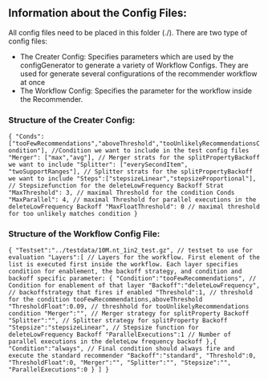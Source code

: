 ## Information about the Config Files:
All config files need to be placed in this folder (./).
There are two type of config files: 
- The Creater Config: Specifies parameters which are used by the configGenerator to generate a variety of Workflow Configs. They are used for generate several configurations of the recommender workflow at once
- The Workflow Config: Specifies the parameter for the workflow inside the Recommender.

### Structure of the Creater Config:
`{
    "Conds": ["tooFewRecommendations","aboveThreshold","tooUnlikelyRecommendationsCondition"], //Condition we want to include in the test config files
    "Merger": ["max","avg"], // Merger strats for the splitPropertyBackoff we want to include
    "Splitter": ["everySecondItem", "twoSupportRanges"], // Splitter strats for the splitPropertyBackoff we want to include
    "Steps":["stepsizeLinear","stepsizeProportional"], // Stepsizefunction for the deleteLowFrequency Backoff Strat
    "MaxThreshold": 3, // maximal Threshold for the condition Conds
    "MaxParallel": 4, // maximal Threshold for parallel executions in the deleteLowFrequency Backoff
    "MaxFloatThreshold": 0 // maximal threshold for too unlikely matches condition
}`

### Structure of the Workflow Config File:
`{
    "Testset":"../testdata/10M.nt_1in2_test.gz", // testset to use for evaluation
    "Layers":[ // Layers for the workflow. First element of the list is executed first inside the workflow. Each layer specifies condition for enablement, the backoff strategy, and condition and backoff specific parameter:
        {
            "Condition":"tooFewRecommendations", // Condition for enablement of that layer
            "Backoff":"deleteLowFrequency", // backoffstrategy that fires if enabled
            "Threshold":1, // threshold for the condition tooFewRecommendations,aboveThreshold
            "ThresholdFloat":0.09, // threshhold for tooUnlikelyRecommendations condition
            "Merger":"", // Merger strategy for splitProperty Backoff
            "Splitter":"", // Splitter strategy for splitProperty Backoff
            "Stepsize":"stepsizeLinear", // Stepsize function for deleteLowFrequency Backoff
            "ParallelExecutions":1 // Number of parallel executions in the deleteLow frequency backoff
        },{
            "Condition":"always", // Final condition should always fire and execute the standard recommender
            "Backoff":"standard",
            "Threshold":0,
            "ThresholdFloat":0,
            "Merger":"",
            "Splitter":"",
            "Stepsize":"",
            "ParallelExecutions":0
        }
    ]
}`